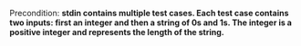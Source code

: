 Precondition: **stdin contains multiple test cases. Each test case contains two inputs: first an integer and then a string of 0s and 1s. The integer is a positive integer and represents the length of the string.**
